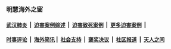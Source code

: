 
### 明慧海外之窗

####  [武汉肺炎](indexes/365.md?t=01070100) &nbsp;|&nbsp;  [迫害案例综述](indexes/328.md?t=01070100) &nbsp;|&nbsp; [迫害致死案例](indexes/277.md?t=01070100)  &nbsp;|&nbsp; [更多迫害案例](indexes/81.md?t=01070100)  &nbsp;|&nbsp; 
####  [时事评论](indexes/251.md?t=01070100) &nbsp;|&nbsp; [海外简讯](indexes/245.md?t=01070100)&nbsp;|&nbsp;  [社会支持](indexes/140.md?t=01070100) &nbsp;|&nbsp; [褒奖决议](indexes/282.md?t=01070100) &nbsp;|&nbsp; [社区报道](indexes/91.md?t=01070100)  &nbsp;|&nbsp; [天人之间](indexes/78.md?t=01070100) 

